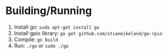 # Building/Running
1. Install go: `sudo apt-get install go`
2. Install gpio library: `go get github.com/stianeikeland/go-rpio`
3. Compile: `go build`
4. Run: `./go` or `sudo ./go`
